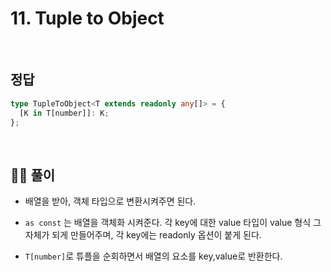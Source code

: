 # 11. Tuple to Object

<br>

## 정답

```typescript
type TupleToObject<T extends readonly any[]> = {
  [K in T[number]]: K;
};
```

<br>

## 🧑‍💻 풀이

- 배열을 받아, 객체 타입으로 변환시켜주면 된다.

- `as const` 는 배열을 객체화 시켜준다. 각 key에 대한 value 타입이 value 형식 그 자체가 되게 만들어주며, 각 key에는 readonly 옵션이 붙게 된다.

- `T[number]`로 튜플을 순회하면서 배열의 요소를 key,value로 반환한다.
